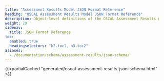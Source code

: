 ```yaml
---
title: "Assessment Results Model JSON Format Reference"
heading: "OSCAL Assessment Results Model JSON Format Reference"
description: Object-level definitions of the OSCAL Assessment Results model JSON format.
weight: 20
sidenav:
  title: JSON Format Reference
toc:
  enabled: true
  headingselectors: "h2.toc1, h3.toc2"
aliases:
  - /documentation/schema/assessment-results/json-schema/
---
```


{{<partialCached "generated/oscal-assessment-results-json-schema.html" >}}
